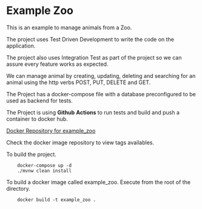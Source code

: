 # Example Zoo

This is an example to manage animals from a Zoo.

The project uses Test Driven Development to write the code 
on the application.

The project also uses Integration Test as part of the project
so we can assure every feature works as expected.

We can manage animal by creating, updating, deleting and searching
for an animal using the http verbs POST, PUT, DELETE and GET.

The Project has a docker-compose file with a database preconfigured to be
used as backend for tests.

The Project is using **Github** **Actions** to run tests and build and
push a container to docker hub.

[Docker Repository for example_zoo](https://hub.docker.com/repository/docker/pablorcruh/example_zoo)

Check the docker image repository to view tags availables.

To build the project.

```
    docker-compose up -d
    ./mvnw clean install
```

To build a docker image called example_zoo. Execute from the root
of the directory.
```
    docker build -t example_zoo .
```

